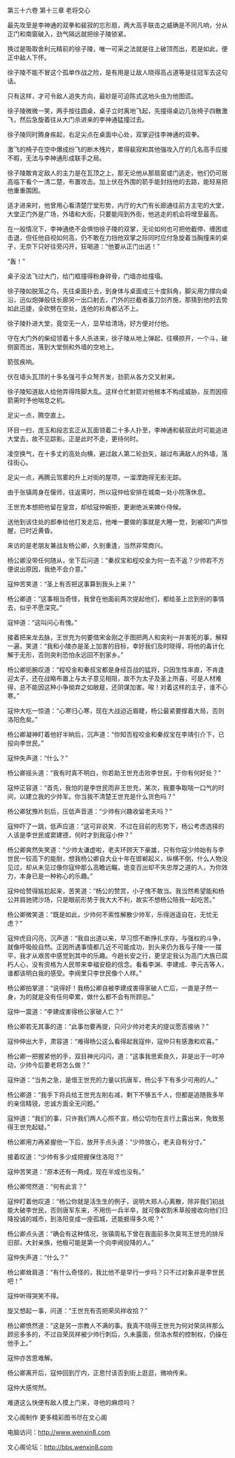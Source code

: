 第三十六卷 第十三章 老将交心

最先攻至是李神通的双拳和裴寂的忘形扇，两大高手联击之威确是不同凡响，分从正门和南窗破入，劲气隔远就把徐子陵锁紧。

换过是吸取舍利元精前的徐子陵，唯一可采之法就是往上破顶而出，若是如此，便正中敌人下怀。

徐子陵不能不冒这个孤单作战之险，是有用是让敌人晓得高占道等是往冠军去这句话。

只有这样，才可令敌人追失方向，最妙是可迫陈式这地头虫为他图谎。

徐子陵微微一笑，两手按往圆桌，桌子立时离地飞起，先撞得桌边几张椅子四散激飞，然后急旋着往从大门杀进来的李神通猛撞过去。

徐子陵同时腾身疾起，右足尖点在桌面中心处，双掌迎往李神通的双拳。

激飞的椅子在空中爆成纷飞的断木残片，累得裴寂和其他强攻入厅的几名高手应接不暇，无法与李神通形成联手之局。

徐子陵敢肯定敌人的主力是在瓦顶之上，那无论他从那扇窗或门逃走，他们仍可居高临下看个一清二楚，布置攻击。加上伏在外围的箭手能封挡他的去路，能轻易把他重重围困。

适才进来时，他曾用心看清楚厅堂形势，内厅的大门有长廊通往前方主宅的大堂，大堂正门外是广场，外墙和大街，只要能闯到外街，他逃走的机会将增至最高。

在一般情况下，李神通绝不会惧怕徐子陵的双掌，无论如何也可把他截停、缠困或击退，但任他自视如何高，仍不敢在力挡他双掌之际同时应付急旋着当胸撞来的桌子，无奈下只好往旁闪开，狂喝道：“他要从正门出逃！”

“轰！”

桌子没法飞过大门，给门框撞得粉身碎骨，门墙亦给撞塌。

徐子陵如脱笼之鸟，先往桌面扑去，到身体与桌面成三十度斜角，脚尖用力撑向桌沿，迅似炮弹般往长廊另一出口射去，门外的拦截者虽刀剑齐施，那猜到他的去势如此迅捷，全砍劈在空处，连他的衫角都沾不上。

徐子陵扑进大堂，竟空无一人，显早给清场，好方便对付他。

守在大门外的柴绍领着十多人杀进来，徐子陵从地上弹起，往横掠开，一个斗，破侧窗而出，落到大堂侧和外墙的空地上。

箭弦疾响。

伏在墙头瓦顶的十多名强弓手众弩齐发，劲箭从各方交叉射来。

徐子陵知道敌人给他弄得阵脚大乱。这样仓忙射箭对他根本不构成威胁，反而因搭箭需时予他喘息之机。

足尖一点，腾空直上。

环目一扫，庞玉和段志玄正从瓦面领着二十多人扑至，李神通和裴寂此时可能追进大堂去，故不见踪影。正是此时不走，更待何时。

凌空换气，在十多丈的高处向横，避过敌人第二轮劲矢，越过布满敌人的外墙，落往街心。

足尖一点，再腾云驾雾的升上对街的屋项，一溜湮跑得无影无踪。

由于张镇周身在偃师，往返需时，所以寇仲给安排在城南一处小院落休息。

王世充本想把他留在皇宫，却给寇仲婉拒，更谢绝派来婢仆侍候。

送他到该住处的郎奉给他打发走后，他唯一要做的事就是大睡一觉，到被叩门声惊醒，已时近黄昏。

来访的是老朋友兼战友杨公卿，久别重逢，当然非常商兴。

杨公卿没带任何随从，坐下后问道：“秦叔宝和程咬金为何一去不返？少帅若不方便说出原因，我绝不会介意。”

寇仲苦笑道：“圣上有否把这事算到我头上来？”

杨公卿道：“这事相当奇怪，我曾在他面前两次提起他们，都给圣上岔到别的事情去，似乎不愿深究。”

寇仲道：“这叫问心有愧。”

接着把来龙去脉，王世充为何要借宋金刚之手图把两人和突利一并害死的事，解释一遍，笑道：“我和小陵亦是圣上加害的目标，幸好我们及时晓得，将他的毒计化解于无形，否则突利恐怕永远回不到家乡。”

杨公卿扼腕叹道：“程咬金和秦叔宝都是身经百战的猛将，只因生性率直，不肯逢迎太子，还在战略布置上与太子意见相阻，故不为太子及圣上所喜，可是人材难得，总不能因这种小争拗弃之如敝屣，还阴谋加害。唉！对着这样的主子，谁不心寒。”

寇仲大吃一惊道：“心寒归心寒，现在大战迫近眉睫，杨公最紧要撑着大局，否则洛阳危矣。”

杨公卿凝神盯着他好半晌后，沉声道：“你知否程咬金和秦叔宝在李靖引介下，已投向李世民。”

寇仲失声道：“什么？”

杨公卿摇头道：“我有时真不明白，你若助王世充击败李世民，于你有何好处？”

寇仲正容道：“首先，我怕的是李世民而非王世充，某次，我要争取喘一口气的时间，以建立我的少帅军。你当我不清楚王世充是什么货色吗？”

杨公卿犹豫片刻后，压低声音道：“少帅有兴趣收留老夫吗？”

寇仲吓了一跳，低声应道：“这可非说笑．不过在目前的形势下，杨公考虑选择的人该是李世民或窦建德，何时才到我寇小仲？”

杨公卿爽然失笑道：“少帅太谦虚啦，老夫环顾天下豪雄，只有你寇少帅始有与李世民一较高下的能耐，想我杨公卿自大业十年在邯郸起义，纵横不倒，什么人物没见过，却从未见过像你寇仲那么高瞻远瞩，诡变百出却不失忠厚之道的人，为你效力，本身已是一种称心的乐趣。”

寇仲给赞得尴尬起来，苦笑道：“杨公的赞赏，小子愧不敢当。我当然希望能和杨公并肩驰骋沙场，只是眼前形势于我大大不利，故实不想杨公陪我一起吃苦。”

杨公卿微笑道：“既是如此，少帅何不索性解散少帅军，乐得逍遥自在，无忧无虑？”

寇仲虎目闪亮，沉声道：“我自出道以来，早习惯不断挣扎求存，与强权的斗争，就像呼吸般自然。正因所遇事情都几近不可能成功，到头来仍为我与子陵一一摆平，我才从艰苦中感觉到其中的乐趣。今趟长安之行，更坚定我认为高门大族已腐朽人心，没有资格为人民带来幸福安稳的信念。看看李渊、李建成、李元吉等人，谁都该明白我的感受。李阀里只李世民像个人样。”

杨公卿拍掌道：“说得好！我杨公卿自被李建成害得家破人亡后，一直是孑然一身，为的就是没有任何牵累，做什么都不会有所顾忌。”

寇仲一震道：“李建成害得杨公家破人亡？”

杨公卿若无其事的道：“此事勿要再提，只问少帅对老夫的提议愿否接纳？”

寇仲伸出大手，肃容道：“难得杨公这么看得起我寇仲，寇仲只有感激和欢喜。”

杨公卿一把握紧他的手，双目神光闪闪，道：“这事我思索良久，非是出于一时冲动，少帅今后要老将怎么做？”

寇仲道：“当务之急，是借王世充的力量以抗唐军，杨公手下有多少可用的人。”

杨公卿道：“我手下将兵给王世充左削右减，剩下不够五千人，但都是追随我多年的亲信精锐，忠诚方面全无问题。”

寇仲道：“我们的事，只许我们两人心照不宣，杨公切勿在言行上露出来，免致惹得王世充起疑。”

杨公卿用力再紧握他一下后，放开手点头道：“少帅放心，老夫自有分寸。”

接着叹道：“少帅有多少成把握保住洛阳？”

寇仲苦笑道：“原本还有一两成，现在半成也没有。”

杨公卿愕然道：“何有此言？”

寇仲盯着他叹道：“杨公你就是活生生的例子，说明大郑人心离散，除非我们初战能大破李世民，否则唐军东来，不用伤一兵半卒，就可像收割禾草般接收向他们归降投诚的城市，到洛阳变成一座孤城，还能捱得多久呢？”

杨公卿点头道：“确会有这种情况，张镇周私下曾在我面前多次臭骂王世充的排斥旧部，大封亲族，他极可能是第一个向李阀投降的人。”

寇仲失声道：“什么？”

杨公卿耸肩道：“有什么奇怪的，我比他不是早行一步吗？只不过对象非是李世民吧！”

寇仲听得哭笑不得。

旋又想起一事，问道：“王世充有否把荣凤祥收拾？”

杨公卿愤然道：“这是另一宗教人不满的事。我真不晓得王世充为何对荣凤祥那么顾忌多多的，不过自荣凤祥被少帅行刺后，久未露面，但洛水帮的控制权，仍操在他手上。”

寇仲亦苦思难解。

杨公卿离开后，寇仲回到厅内，正思忖该否到街上逛逛，微响传来。

寇仲大感愕然。

难道这么快便有敌人摸上门来，寻他的麻烦吗？

文心阁制作 更多精彩图书尽在文心阁

电脑访问：http://www.wenxin8.com

文心阁论坛：http://bbs.wenxin8.com